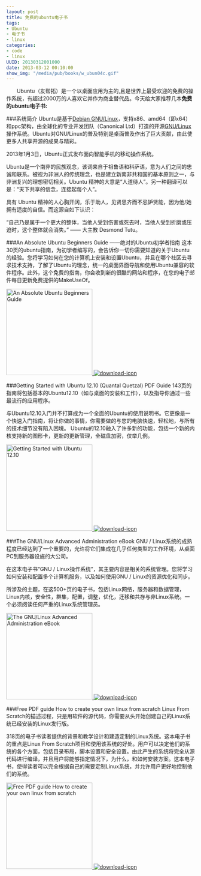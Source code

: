 ```yaml
---
layout: post
title: 免费的ubuntu电子书
tags: 
- Ubuntu
- 电子书
- linux
categories:
- code
- linux 
UUID: 20130312001000
date: 2013-03-12 00:10:00
show_img: "/media/pub/books/w_ubun04c.gif"
---
```


　　Ubuntu（友帮拓）是一个以桌面应用为主的,且是世界上最受欢迎的免费的操作系统，有超过2000万的人喜欢它并作为商业替代品。今天给大家推荐几本<strong>免费的ubuntu电子书:</strong>

###系统简介
Ubuntu是基于<a href="http://baike.baidu.com/view/874397.htm" target="_bank">Debian GNU/Linux</a>，支持x86、amd64（即x64）和ppc架构，由全球化的专业开发团队（Canonical Ltd）打造的开源<a href="http://baike.baidu.com/view/2560767.htm" target="_bank">GNU/Linux</a>操作系统。Ubuntu对GNU/Linux的普及特别是桌面普及作出了巨大贡献，由此使更多人共享开源的成果与精彩。

2013年1月3日，Ubuntu正式发布面向智能手机的移动操作系统。

Ubuntu是一个南非的民族观念，该词来自于祖鲁语和科萨语，意为人们之间的忠诚和联系。被视为非洲人的传统理念，也是建立新南非共和国的基本原则之一，与非洲复兴的理想密切相关。Ubuntu 精神的大意是“人道待人”。另一种翻译可以是：“天下共享的信念，连接起每个人”。

具有 Ubuntu 精神的人心胸开阔，乐于助人，见贤思齐而不忌妒贤能，因为他/她拥有适度的自信。而这源自如下认识：

“自己乃是属于一个更大的整体，当他人受到伤害或死去时，当他人受到折磨或压迫时，这个整体就会消失。” —— 大主教 Desmond Tutu。

###An Absolute Ubuntu Beginners Guide ——绝对的Ubuntu初学者指南
这本30页的ubuntu指南，为初学者编写的，会告诉你一切你需要知道的关于Ubuntu的经验。您将学习如何在您的计算机上安装和设置Ubuntu，并且在哪个社区去寻求技术支持，了解了Ubuntu的理念，统一的桌面界面导航和使用Ubuntu兼容的软件程序。此外，这个免费的指南，你会收到新的很酷的网站和程序，在您的电子邮件每日更新免费提供的MakeUseOf。

<a href="{{site.static_url}}/media/pub/books/w_make72c.gif" rel="prettyPhoto[{{page.UUID}}]" alt="An Absolute Ubuntu Beginners Guide" >
<img src="{{site.static_url}}/media/pub/books/w_make72c.gif" width="230px"  alt="An Absolute Ubuntu Beginners Guide" />
</a>

<a href="http://manuals.makeuseof.com.s3.amazonaws.com/for-mobile/Ubuntu_Beginners_Guide_-_MakeUseOf.com.pdf" target="_bank" alt="An Absolute Ubuntu Beginners Guide">
<img src="{{site.static_url}}/media/demi/img/download.gif" alt="download-icon" />
</a>

###Getting Started with Ubuntu 12.10 (Quantal Quetzal) PDF Guide
143页的指南将包括基本的Ubuntu12.10（如与桌面的安装和工作），以及指导你通过一些最流行的应用程序。

与Ubuntu12.10入门并不打算成为一个全面的Ubuntu的使用说明书。它更像是一个快速入门指南，将让你做的事情，你需要做的与您的电脑快速，轻松地，与所有的技术细节没有陷入困境。 Ubuntu的12.10融入了许多新的功能，包括一个新的内核支持新的图形卡，更新的更新管理，全磁盘加密，仅举几例。

<a href="{{site.static_url}}/media/pub/books/w_ubun04c.gif" rel="prettyPhoto[{{page.UUID}}]" alt="Getting Started with Ubuntu 12.10" >
<img src="{{site.static_url}}/media/pub/books/w_ubun04c.gif" width="230px"  alt="Getting Started with Ubuntu 12.10" />
</a>

<a href="http://ishare.iask.sina.com.cn/f/34325730.html" target="_bank" alt="An Absolute Ubuntu Beginners Guide">
<img src="{{site.static_url}}/media/demi/img/download.gif" alt="download-icon" />
</a>

###The GNU/Linux Advanced Administration eBook
GNU / Linux系统的成熟程度已经达到了一个重要的，允许将它们集成在几乎任何类型的工作环境，从桌面PC到服务器设施的大公司。

在这本电子书“GNU / Linux操作系统”，其主要内容是相关的系统管理。您将学习如何安装和配置多个计算机服务，以及如何使用GNU / Linux的资源优化和同步。

所涉及的主题，在这500+页的电子书，包括Linux网络，服务器和数据管理，Linux内核，安全性，群集，配置，调整，优化，迁移和共存与非Linux系统。一个必须阅读任何严重的Linux系统管理员。

<a href="{{site.static_url}}/media/pub/books/w_free01_160.gif" rel="prettyPhoto[{{page.UUID}}]" alt="The GNU/Linux Advanced Administration eBook" >
<img src="{{site.static_url}}/media/pub/books/w_free01_160.gif" width="230px"  alt="The GNU/Linux Advanced Administration eBook" />
</a>

<a href="http://ubuntugeek.tradepub.com/free/w_free01/prgm.cgi" target="_bank" alt="The GNU/Linux Advanced Administration eBook">
<img src="{{site.static_url}}/media/demi/img/download.gif" alt="download-icon" />
</a>

###Free PDF guide How to create your own linux from scratch
Linux From Scratch的描述过程，只是用软件的源代码，你需要从头开始创建自己的Linux系统已经安装的Linux发行版。

318页的电子书读者提供的背景和教学设计和建造定制的Linux系统。这本电子书的重点是Linux From Scratch项目和使用该系统的好处。用户可以决定他们的系统的各个方面，包括目录布局，脚本设置和安全设置。由此产生的系统将完全从源代码进行编译，并且用户将能够指定情况下，为什么，和如何安装方案。这本电子书，使得读者可以完全根据自己的需要定制Linux系统，并允许用户更好地控制他们的系统。

<a href="{{site.static_url}}/media/pub/books/w_linu01c.gif" rel="prettyPhoto[{{page.UUID}}]" alt="Free PDF guide How to create your own linux from scratch" >
<img src="{{site.static_url}}/media/pub/books/w_linu01c.gif" width="230px"  alt="Free PDF guide How to create your own linux from scratch" />
</a>

<a href="http://linuxconfig-org.tradepub.com/free/w_linu01/prgm.cgi" target="_bank" alt="Free PDF guide How to create your own linux from scratch">
<img src="{{site.static_url}}/media/demi/img/download.gif" alt="download-icon" />
</a>


